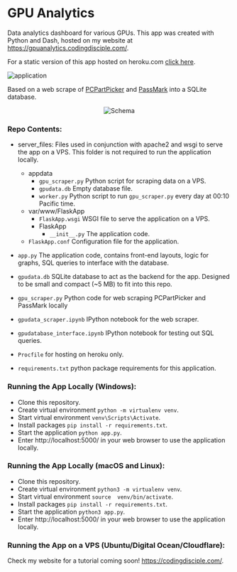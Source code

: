 # GPU Analytics

Data analytics dashboard for various GPUs. This app was created with Python and Dash, hosted on my website at https://gpuanalytics.codingdisciple.com/.

For a static version of this app hosted on heroku.com [click here](https://gpuanalytics.herokuapp.com). 

![application](https://raw.githubusercontent.com/sengkchu/gpu-analytics/master/app_preview.png)

Based on a web scrape of [PCPartPicker](https://pcpartpicker.com/) and [PassMark](https://www.videocardbenchmark.net/) into a SQLite database.

<p align="center">
  <img src="https://raw.githubusercontent.com/sengkchu/gpu-analytics/master/db_schema.png", alt='Schema'>
</p>

### Repo Contents:

+ server_files: Files used in conjunction with apache2 and wsgi to serve the app on a VPS. This folder is not required to run the application locally.
    + appdata
        + `gpu_scraper.py` Python script for scraping data on a VPS.
        + `gpudata.db` Empty database file.
        + `worker.py` Python script to run `gpu_scraper.py` every day at 00:10 Pacific time. 
    + var/www/FlaskApp
        + `FlaskApp.wsgi` WSGI file to serve the application on a VPS.
        + FlaskApp 
            + `__init__.py` The application code.
	+ `FlaskApp.conf` Configuration file for the application.
    
+ `app.py` 	The application code, contains front-end layouts, logic for graphs, SQL queries to interface with the database.
+ `gpudata.db` SQLite database to act as the backend for the app. Designed to be small and compact (~5 MB) to fit into this repo. 
+ `gpu_scraper.py` Python code for web scraping PCPartPicker and PassMark locally
+ `gpudata_scraper.ipynb` IPython notebook for the web scraper.
+ `gpudatabase_interface.ipynb` IPython notebook for testing out SQL queries.
+ `Procfile` for hosting on heroku only.
+ `requirements.txt` python package requirements for this application.

### Running the App Locally (Windows):

+ Clone this repository.
+ Create virtual environment `python -m virtualenv venv`.
+ Start virtual environment `venv\Scripts\Activate`. 
+ Install packages `pip install -r requirements.txt`.
+ Start the application `python app.py`.
+ Enter http://localhost:5000/ in your web browser to use the application locally.

### Running the App Locally (macOS and Linux):

+ Clone this repository.
+ Create virtual environment `python3 -m virtualenv venv`.
+ Start virtual environment `source  venv/bin/activate`. 
+ Install packages `pip install -r requirements.txt`.
+ Start the application `python3 app.py`.
+ Enter http://localhost:5000/ in your web browser to use the application locally.

### Running the App on a VPS (Ubuntu/Digital Ocean/Cloudflare):
Check my website for a tutorial coming soon! https://codingdisciple.com/.
